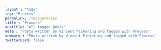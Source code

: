```yaml
---
layout : "tags"
tag: "Process"
permalink: /tags/process
title : "Process"
subtitle: "All tagged posts"
meta : "Posts written by Vincent Pickering and tagged with Process"
summary : "Posts written by Vincent Pickering and tagged with Process"
twitterCard: false
---
```

